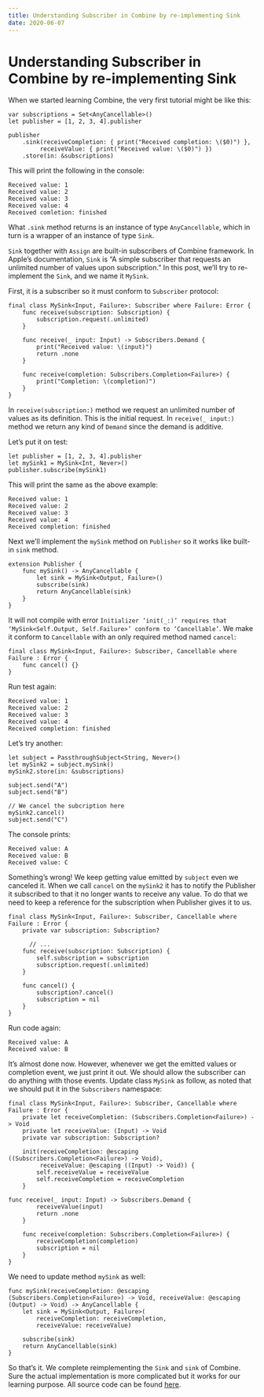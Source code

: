 ```yaml
---
title: Understanding Subscriber in Combine by re-implementing Sink
date: 2020-06-07
---
```


# Understanding Subscriber in Combine by re-implementing Sink

When we started learning Combine, the very first tutorial might be like this:
```
var subscriptions = Set<AnyCancellable>()
let publisher = [1, 2, 3, 4].publisher

publisher
    .sink(receiveCompletion: { print("Received completion: \($0)") },
         receiveValue: { print("Received value: \($0)") })
    .store(in: &subscriptions)
```

This will print the following in the console:
```
Received value: 1
Received value: 2
Received value: 3
Received value: 4
Received comletion: finished
```

What `.sink` method returns is an instance of type `AnyCancellable`, which in turn is a wrapper of an instance of type `Sink`.

`Sink` together with `Assign` are built-in subscribers of Combine framework. In Apple’s documentation, `Sink` is “A simple subscriber that requests an unlimited number of values upon subscription.” In this post, we’ll try to re-implement the `Sink`, and we name it `MySink`.

First,  it is a subscriber so it must conform to `Subscriber` protocol:
```
final class MySink<Input, Failure>: Subscriber where Failure: Error {
    func receive(subscription: Subscription) {
        subscription.request(.unlimited)
    }
    
    func receive(_ input: Input) -> Subscribers.Demand {
        print("Received value: \(input)")
        return .none
    }
    
    func receive(completion: Subscribers.Completion<Failure>) {
        print("Completion: \(completion)")
    }
}
```

In `receive(subscription:)` method we request an unlimited number of values as its definition. This is the initial request. In `receive(_ input:)` method we return any kind of `Demand` since the demand is additive.

Let’s put it on test:
```
let publisher = [1, 2, 3, 4].publisher
let mySink1 = MySink<Int, Never>()
publisher.subscribe(mySink1)
```

This will print the same as the above example:
```
Received value: 1
Received value: 2
Received value: 3
Received value: 4
Received completion: finished
```

Next we’ll implement the `mySink` method on `Publisher` so it works like built-in `sink` method.
```
extension Publisher {
    func mySink() -> AnyCancellable {
        let sink = MySink<Output, Failure>()
        subscribe(sink)
        return AnyCancellable(sink)
    }
}
```

It will not compile with error `Initializer ‘init(_:)’ requires that ‘MySink<Self.Output, Self.Failure>’ conform to ‘Cancellable’`. We make it conform to `Cancellable` with an only required method named `cancel`:
```
final class MySink<Input, Failure>: Subscriber, Cancellable where Failure : Error {
    func cancel() {}
}
```

Run test again:
```
Received value: 1
Received value: 2
Received value: 3
Received value: 4
Received completion: finished
```

Let’s try another:
```
let subject = PassthroughSubject<String, Never>()
let mySink2 = subject.mySink()
mySink2.store(in: &subscriptions)

subject.send("A")
subject.send("B")

// We cancel the subcription here
mySink2.cancel()
subject.send("C")
```

The console prints:
```
Received value: A
Received value: B
Received value: C
```

Something’s wrong! We keep getting value emitted by `subject` even we canceled it.  When we call `cancel` on the `mySink2` it has to notify the Publisher it subscribed to that it no longer wants to receive any value. To do that we need to keep a reference for the subscription when Publisher gives it to us.
```
final class MySink<Input, Failure>: Subscriber, Cancellable where Failure : Error {
    private var subscription: Subscription?

      // ...
    func receive(subscription: Subscription) {
        self.subscription = subscription
        subscription.request(.unlimited)
    }

    func cancel() {
        subscription?.cancel()
        subscription = nil
    }
}
```

Run code again:
```
Received value: A
Received value: B
```

It’s almost done now.  However, whenever we get the emitted values or completion event, we just print it out. We should allow the subscriber can do anything with those events. Update class `MySink` as follow, as noted that we should put it in the `Subscribers` namespace:
```
final class MySink<Input, Failure>: Subscriber, Cancellable where Failure : Error {
    private let receiveCompletion: (Subscribers.Completion<Failure>) -> Void
    private let receiveValue: (Input) -> Void
    private var subscription: Subscription?
    
    init(receiveCompletion: @escaping ((Subscribers.Completion<Failure>) -> Void),
         receiveValue: @escaping ((Input) -> Void)) {
        self.receiveValue = receiveValue
        self.receiveCompletion = receiveCompletion
    }

func receive(_ input: Input) -> Subscribers.Demand {
        receiveValue(input)
        return .none
    }
    
    func receive(completion: Subscribers.Completion<Failure>) {
        receiveCompletion(completion)
        subscription = nil
    }
}
```

We need to update method `mySink` as well:
```
func mySink(receiveCompletion: @escaping (Subscribers.Completion<Failure>) -> Void, receiveValue: @escaping (Output) -> Void) -> AnyCancellable {
    let sink = MySink<Output, Failure>(
        receiveCompletion: receiveCompletion,
        receiveValue: receiveValue)
        
    subscribe(sink)
    return AnyCancellable(sink)
}
```

So that’s it. We complete reimplementing the `Sink` and `sink` of Combine. Sure the actual implementation is more complicated but it works for our learning purpose. All source code can be found [here](https://github.com/Thieurom/my-swift-playgrounds/tree/master/001-my-sink).